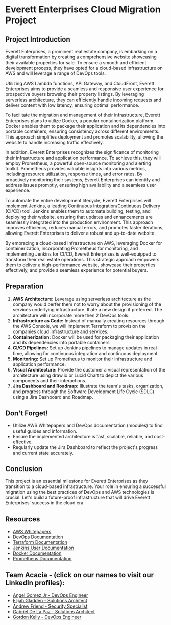 # Everett Enterprises Cloud Migration Project

## Project Introduction
Everett Enterprises, a prominent real estate company, is embarking on a digital transformation by creating a comprehensive website showcasing their available properties for sale. To ensure a smooth and efficient development process, they have opted for a cloud-based infrastructure on AWS and will leverage a range of DevOps tools.

Utilizing AWS Lambda functions, API Gateway, and CloudFront, Everett Enterprises aims to provide a seamless and responsive user experience for prospective buyers browsing their property listings. By leveraging serverless architecture, they can efficiently handle incoming requests and deliver content with low latency, ensuring optimal performance.

To facilitate the migration and management of their infrastructure, Everett Enterprises plans to utilize Docker, a popular containerization platform. Docker enables them to package their application and its dependencies into portable containers, ensuring consistency across different environments. This approach simplifies deployment and promotes scalability, allowing the website to handle increasing traffic effectively.

In addition, Everett Enterprises recognizes the significance of monitoring their infrastructure and application performance. To achieve this, they will employ Prometheus, a powerful open-source monitoring and alerting toolkit. Prometheus provides valuable insights into various metrics, including resource utilization, response times, and error rates. By proactively monitoring their systems, Everett Enterprises can identify and address issues promptly, ensuring high availability and a seamless user experience.

To automate the entire development lifecycle, Everett Enterprises will implement Jenkins, a leading Continuous Integration/Continuous Delivery (CI/CD) tool. Jenkins enables them to automate building, testing, and deploying their website, ensuring that updates and enhancements are seamlessly integrated into the production environment. This approach improves efficiency, reduces manual errors, and promotes faster iterations, allowing Everett Enterprises to deliver a robust and up-to-date website.

By embracing a cloud-based infrastructure on AWS, leveraging Docker for containerization, incorporating Prometheus for monitoring, and implementing Jenkins for CI/CD, Everett Enterprises is well-equipped to transform their real estate operations. This strategic approach empowers them to deliver a high-performance website, showcase their properties effectively, and provide a seamless experience for potential buyers.

## Preparation
1. **AWS Architecture:** Leverage using serverless architecture as the company would perfer them not to worry about the provisioning of the services underlying infrastructure. Itiate a new design if preferred. The architecture will incorporate more then 2 DevOps tools.
2. **Infrastructure as Code:** Instead of manually creating resources through the AWS Console, we will implement Terraform to provision the companies cloud infrastructure and services.
3. **Containerization:** Docker will be used for packaging their application and its dependencies into portable containers
4. **CI/CD Pipelines:** Set up Jenkins pipelines to manage updates in real-time, allowing for continuous integration and continuous deployment.
5. **Monitoring:** Set up Prometheus to monitor their infrastructure and application performance.
6. **Visual Architecture:** Provide the customer a visual representation of the architecture using draw.io or Lucid Chart to depict the various components and their interactions.
7. **Jira Dashboard and Roadmap:** Illustrate the team's tasks, organization, and progress through the Software Development Life Cycle (SDLC) using a Jira Dashboard and Roadmap.

## Don't Forget!
- Utilize AWS Whitepapers and DevOps documentation (modules) to find useful guides and information.
- Ensure the implemented architecture is fast, scalable, reliable, and cost-effective.
- Regularly update the Jira Dashboard to reflect the project's progress and current state accurately.

## Conclusion
This project is an essential milestone for Everett Enterprises as they transition to a cloud-based infrastructure. Your role in ensuring a successful migration using the best practices of DevOps and AWS technologies is crucial. Let's build a future-proof infrastructure that will drive Everett Enterprises' success in the cloud era.

## Resources
- [AWS Whitepapers](https://aws.amazon.com/whitepapers/)
- [DevOps Documentation](https://docs.aws.amazon.com/devops/index.html)
- [Terraform Documentation](https://www.terraform.io/docs/index.html)
- [Jenkins User Documentation](https://www.jenkins.io/doc/)
- [Docker Documentation](https://docs.docker.com/)
- [Prometheus Documentation](https://prometheus.io/docs/introduction/overview/)

## Team Acacia - (click on our names to visit our LinkedIn profiles):
- [Angel Gomez Jr - DevOps Engineer](https://www.linkedin.com/in/angelgomezjr)
- [Elijah Gladden - Solutions Architect](https://www.linkedin.com/in/elijah-gladden-822858257)
- [Andrew Friend - Security Specialist](https://www.linkedin.com/in/connect-with-andrew-friend)
- [Gabriel De La Paz - Solutions Architect](https://www.linkedin.com/in/gabriel23de-la-paz)
- [Gordon Kelly - DevOps Engineer](https://www.linkedin.com/in/gordon-kelley)
